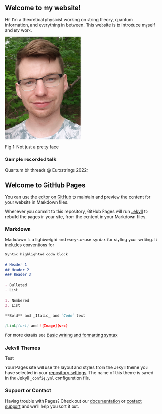 ## Welcome to my website!

Hi! I'm a theoretical physicist working on string theory, quantum information, and everything in between. This website is to introduce myself and my work.

<!---
Use this to add comments
-->

<img src="https://github.com/andrewrolph/andrewrolph.github.io/blob/main/20200609_182752_cropped.jpg" alt="drawing" width="250"/>

<!---
![Image](https://github.com/andrewrolph/andrewrolph.github.io/blob/main/20200609_182752_cropped.jpg)
-->
Fig 1: Not just a pretty face.

### Sample recorded talk

Quantum bit threads @ Eurostrings 2022:

<!---
THIS DIDN'T WORK BECAUSE MP4 FILE TOO LARGE
<video src="https://github.com/andrewrolph/andrewrolph.github.io/blob/main/Eurostrings2022GongShow.mp4" controls="controls" style="max-width: 730px;">
</video>
-->



## Welcome to GitHub Pages

You can use the [editor on GitHub](https://github.com/andrewrolph/andrewrolph.github.io/edit/main/index.md) to maintain and preview the content for your website in Markdown files.

Whenever you commit to this repository, GitHub Pages will run [Jekyll](https://jekyllrb.com/) to rebuild the pages in your site, from the content in your Markdown files.

### Markdown

Markdown is a lightweight and easy-to-use syntax for styling your writing. It includes conventions for

```markdown
Syntax highlighted code block

# Header 1
## Header 2
### Header 3

- Bulleted
- List

1. Numbered
2. List

**Bold** and _Italic_ and `Code` text

[Link](url) and ![Image](src)
```

For more details see [Basic writing and formatting syntax](https://docs.github.com/en/github/writing-on-github/getting-started-with-writing-and-formatting-on-github/basic-writing-and-formatting-syntax).

### Jekyll Themes

Test

Your Pages site will use the layout and styles from the Jekyll theme you have selected in your [repository settings](https://github.com/andrewrolph/andrewrolph.github.io/settings/pages). The name of this theme is saved in the Jekyll `_config.yml` configuration file.

### Support or Contact

Having trouble with Pages? Check out our [documentation](https://docs.github.com/categories/github-pages-basics/) or [contact support](https://support.github.com/contact) and we’ll help you sort it out.
